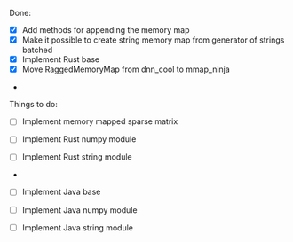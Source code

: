 Done:

- [x] Add methods for appending the memory map
- [x] Make it possible to create string memory map from generator of strings batched
- [x] Implement Rust base
- [x] Move RaggedMemoryMap from dnn_cool to mmap_ninja
- 
Things to do:

- [ ] Implement memory mapped sparse matrix

- [ ] Implement Rust numpy module
- [ ] Implement Rust string module
- 
- [ ] Implement Java base
- [ ] Implement Java numpy module
- [ ] Implement Java string module


